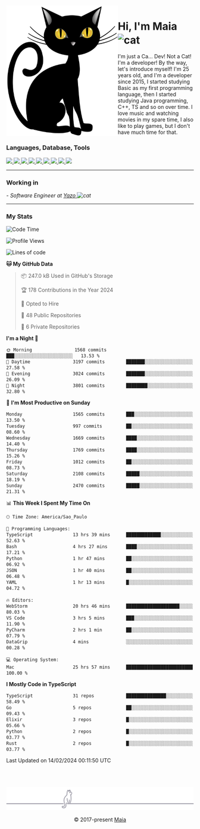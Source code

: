 <img align="left" src="https://raw.githubusercontent.com/gabrielmaialva33/gabrielmaialva33/master/assets/cat_0.png" alt="Stats" width="300px">

<h1 align="left">Hi, I'm Maia 
<img src="https://emojis.slackmojis.com/emojis/images/1643509834/36299/black-cat.gif?1643509834" width="50" height="60" align="center"  alt="cat"/>
</h1>

I'm just a Ca... Dev! Not a Cat! I'm a developer! By the way, let's introduce myself!
I'm 25 years old, and I'm a developer since 2015, I started studying Basic as my first programming
language, then I started studying Java programming, C++, TS and so on over time.
I love music and watching movies in my spare time, I also like to play games, but I don't have much time for that.

<h3 align="left">Languages, Database, Tools</h3>
<p>
  <a href="https://www.typescriptlang.org">
    <img src="https://skillicons.dev/icons?i=ts" />
  </a>
  <a href="https://go.dev">
    <img src="https://skillicons.dev/icons?i=go" />
  </a>
  <a href="https://www.python.org">
    <img src="https://skillicons.dev/icons?i=python" />
  </a>
  <a href="https://gradle.org">
    <img src="https://skillicons.dev/icons?i=gradle" />
  </a>
  <a href="https://redis.io">
    <img src="https://skillicons.dev/icons?i=redis" />
  </a>
  <a href="https://www.mongodb.com">
    <img src="https://skillicons.dev/icons?i=mongodb" />
  </a>
  <a href="https://nodejs.org">
    <img src="https://skillicons.dev/icons?i=nodejs" />
  </a>
  <a href="https://www.javascript.com">
    <img src="https://skillicons.dev/icons?i=js" />
  </a>
  <a href="https://www.docker.com">
    <img src="https://skillicons.dev/icons?i=docker" />
  </a>
</p>

<hr/>

<h3>Working in</h3>

<p><em> - Software Engineer at <a href="[https://pdasolucoes.com.br](https://yazo.com.br/)">Yazo
</a><img src="https://media.giphy.com/media/WUlplcMpOCEmTGBtBW/giphy.gif" width="30" alt="cat"> 
</em></p>

<hr/>

### My Stats

<!--START_SECTION:waka-->
![Code Time](http://img.shields.io/badge/Code%20Time-3%2C829%20hrs%2050%20mins-blue)

![Profile Views](http://img.shields.io/badge/Profile%20Views-1-blue)

![Lines of code](https://img.shields.io/badge/From%20Hello%20World%20I%27ve%20Written-3.4%20million%20lines%20of%20code-blue)

**🐱 My GitHub Data** 

> 📦 247.0 kB Used in GitHub's Storage 
 > 
> 🏆 178 Contributions in the Year 2024
 > 
> 💼 Opted to Hire
 > 
> 📜 48 Public Repositories 
 > 
> 🔑 6 Private Repositories 
 > 
**I'm a Night 🦉** 

```text
🌞 Morning                1568 commits        ███░░░░░░░░░░░░░░░░░░░░░░   13.53 % 
🌆 Daytime                3197 commits        ███████░░░░░░░░░░░░░░░░░░   27.58 % 
🌃 Evening                3024 commits        ███████░░░░░░░░░░░░░░░░░░   26.09 % 
🌙 Night                  3801 commits        ████████░░░░░░░░░░░░░░░░░   32.80 % 
```
📅 **I'm Most Productive on Sunday** 

```text
Monday                   1565 commits        ███░░░░░░░░░░░░░░░░░░░░░░   13.50 % 
Tuesday                  997 commits         ██░░░░░░░░░░░░░░░░░░░░░░░   08.60 % 
Wednesday                1669 commits        ████░░░░░░░░░░░░░░░░░░░░░   14.40 % 
Thursday                 1769 commits        ████░░░░░░░░░░░░░░░░░░░░░   15.26 % 
Friday                   1012 commits        ██░░░░░░░░░░░░░░░░░░░░░░░   08.73 % 
Saturday                 2108 commits        █████░░░░░░░░░░░░░░░░░░░░   18.19 % 
Sunday                   2470 commits        █████░░░░░░░░░░░░░░░░░░░░   21.31 % 
```


📊 **This Week I Spent My Time On** 

```text
🕑︎ Time Zone: America/Sao_Paulo

💬 Programming Languages: 
TypeScript               13 hrs 39 mins      █████████████░░░░░░░░░░░░   52.63 % 
Bash                     4 hrs 27 mins       ████░░░░░░░░░░░░░░░░░░░░░   17.21 % 
Python                   1 hr 47 mins        ██░░░░░░░░░░░░░░░░░░░░░░░   06.92 % 
JSON                     1 hr 40 mins        ██░░░░░░░░░░░░░░░░░░░░░░░   06.48 % 
YAML                     1 hr 13 mins        █░░░░░░░░░░░░░░░░░░░░░░░░   04.72 % 

🔥 Editors: 
WebStorm                 20 hrs 46 mins      ████████████████████░░░░░   80.03 % 
VS Code                  3 hrs 5 mins        ███░░░░░░░░░░░░░░░░░░░░░░   11.90 % 
PyCharm                  2 hrs 1 min         ██░░░░░░░░░░░░░░░░░░░░░░░   07.79 % 
DataGrip                 4 mins              ░░░░░░░░░░░░░░░░░░░░░░░░░   00.28 % 

💻 Operating System: 
Mac                      25 hrs 57 mins      █████████████████████████   100.00 % 
```

**I Mostly Code in TypeScript** 

```text
TypeScript               31 repos            ███████████████░░░░░░░░░░   58.49 % 
Go                       5 repos             ██░░░░░░░░░░░░░░░░░░░░░░░   09.43 % 
Elixir                   3 repos             █░░░░░░░░░░░░░░░░░░░░░░░░   05.66 % 
Python                   2 repos             █░░░░░░░░░░░░░░░░░░░░░░░░   03.77 % 
Rust                     2 repos             █░░░░░░░░░░░░░░░░░░░░░░░░   03.77 % 
```




 Last Updated on 14/02/2024 00:11:50 UTC
<!--END_SECTION:waka-->


<br/>
<br/>

<p align="center"><img src="https://raw.githubusercontent.com/gabrielmaialva33/gabrielmaialva33/master/assets/gray0_ctp_on_line.svg?sanitize=true" /></p>
<p align="center">&copy; 2017-present <a href="https://github.com/gabrielmaialva33/" target="_blank">Maia</a>
